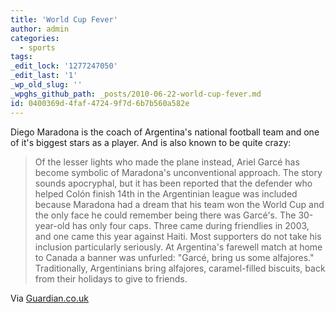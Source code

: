 ```yaml
---
title: 'World Cup Fever'
author: admin
categories:
  - sports
tags: 
_edit_lock: '1277247050'
_edit_last: '1'
_wp_old_slug: ''
_wpghs_github_path: _posts/2010-06-22-world-cup-fever.md
id: 0400369d-4faf-4724-9f7d-6b7b560a582e
---
```

<p>Diego Maradona is the coach of Argentina's national football team and one of it's biggest stars as a player.  And is also known to be quite crazy:</p>
<blockquote><p>Of the lesser lights who made the plane instead, Ariel Garcé has become symbolic of Maradona's unconventional approach. The story sounds apocryphal, but it has been reported that the defender who helped Colón finish 14th in the Argentinian league was included because Maradona had a dream that his team won the World Cup and the only face he could remember being there was Garcé's. The 30-year-old has only four caps. Three came during friendlies in 2003, and one came this year against Haiti. Most supporters do not take his inclusion particularly seriously. At Argentina's farewell match at home to Canada a banner was unfurled: "Garcé, bring us some alfajores." Traditionally, Argentinians bring alfajores, caramel-filled biscuits, back from their holidays to give to friends.</p></blockquote>
<p>Via <a href="http://www.guardian.co.uk/football/2010/jun/06/diego-maradona-world-cup-argentina">Guardian.co.uk</a></p>
